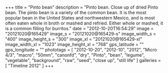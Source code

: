 +++
title = "Pinto bean"
description = "Pinto bean. Close up of dried Pinto bean. The pinto bean is a variety of the common bean. It is the most popular bean in the United States and northwestern Mexico, and is most often eaten whole in broth or mashed and refried. Either whole or mashed, it is a common filling for burritos."
date = "2012-10-20T16:54:29"
image = "20121020@165429"
image_s = "20121020@165429-s"
image_width_s = "400"
image_height_s = "300"
image_xl = "20121020@165429-xl"
image_width_xl = "1023"
image_height_xl = "768"
gps_latitude = ""
gps_longitude = ""
phototags = [ "2012-10-20", "2012-10", "2012", "Micro 4/3", "macro", "50mm", "canonfd", "dry", "Pinto", "bean", "legume", "vegetable", "background", "raw", "seed", "close up", "still life" ]
galleries = [ "Timeline 2012" ]
+++
